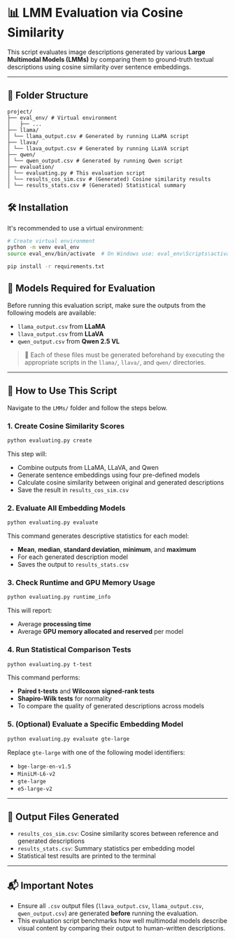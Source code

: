# 📊 LMM Evaluation via Cosine Similarity

This script evaluates image descriptions generated by various **Large Multimodal Models (LMMs)** by comparing them to ground-truth textual descriptions using cosine similarity over sentence embeddings.

---

## 📁 Folder Structure
```
project/
├── eval_env/ # Virtual environment
│   ├── ...
├── llama/
│ └── llama_output.csv # Generated by running LLaMA script
├── llava/
│ └── llava_output.csv # Generated by running LLaVA script
├── qwen/
│ └── qwen_output.csv # Generated by running Qwen script
├── evaluation/
│ └── evaluating.py # This evaluation script
│ └── results_cos_sim.csv # (Generated) Cosine similarity results
│ └── results_stats.csv # (Generated) Statistical summary
```
## 🛠️ Installation

It's recommended to use a virtual environment:

```bash
# Create virtual environment
python -m venv eval_env
source eval_env/bin/activate  # On Windows use: eval_env\Scripts\activate

pip install -r requirements.txt
```

## 🧠 **Models Required for Evaluation**
Before running this evaluation script, make sure the outputs from the following models are available:

- `llama_output.csv` from **LLaMA**
- `llava_output.csv` from **LLaVA**
- `qwen_output.csv` from **Qwen 2.5 VL**

> 📌 Each of these files must be generated beforehand by executing the appropriate scripts in the `llama/`, `llava/`, and `qwen/` directories.

---

## 🚀 **How to Use This Script**
Navigate to the `LMMs/` folder and follow the steps below.

### 1. **Create Cosine Similarity Scores**
```bash
python evaluating.py create
```
This step will:
- Combine outputs from LLaMA, LLaVA, and Qwen
- Generate sentence embeddings using four pre-defined models
- Calculate cosine similarity between original and generated descriptions
- Save the result in `results_cos_sim.csv`

### 2. **Evaluate All Embedding Models**
```bash
python evaluating.py evaluate
```
This command generates descriptive statistics for each model:
- **Mean**, **median**, **standard deviation**, **minimum**, and **maximum**
- For each generated description model
- Saves the output to `results_stats.csv`

### 3. **Check Runtime and GPU Memory Usage**
```bash
python evaluating.py runtime_info
```
This will report:
- Average **processing time**
- Average **GPU memory allocated and reserved** per model

### 4. **Run Statistical Comparison Tests**
```bash
python evaluating.py t-test
```
This command performs:
- **Paired t-tests** and **Wilcoxon signed-rank tests**
- **Shapiro-Wilk tests** for normality
- To compare the quality of generated descriptions across models


### 5. **(Optional) Evaluate a Specific Embedding Model**
```bash
python evaluating.py evaluate gte-large
```
Replace `gte-large` with one of the following model identifiers:
- `bge-large-en-v1.5`
- `MiniLM-L6-v2`
- `gte-large`
- `e5-large-v2`

---

## 📂 **Output Files Generated**
- `results_cos_sim.csv`: Cosine similarity scores between reference and generated descriptions
- `results_stats.csv`: Summary statistics per embedding model
- Statistical test results are printed to the terminal

---

## 📬 **Important Notes**
- Ensure all `.csv` output files (`llava_output.csv`, `llama_output.csv`, `qwen_output.csv`) are generated **before** running the evaluation.
- This evaluation script benchmarks how well multimodal models describe visual content by comparing their output to human-written descriptions.
